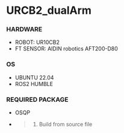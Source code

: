 # URCB2_dualArm

### HARDWARE
* ROBOT: UR10CB2  
* FT SENSOR: AIDIN robotics AFT200-D80

### OS
* UBUNTU 22.04
* ROS2 HUMBLE

### REQUIRED PACKAGE
* OSQP
* > 1. Build from source file
  >    
